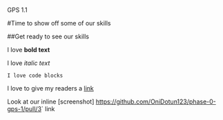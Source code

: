 GPS 1.1

#Time to show off some of our skills

##Get ready to see our skills

I love **bold text**

I love *italic text*

``` 
I love code blocks
```

I love to give my readers a [link](http://www.livescience.com/25559-dragons.html)

Look at our inline [screenshot] <https://github.com/OniDotun123/phase-0-gps-1/pull/3>` link